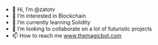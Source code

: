 - 👋 Hi, I’m @zatotv
- 👀 I’m interested in Blockchain
- 🌱 I’m currently learning Solidity
- 💞️ I’m looking to collaborate on a lot of futuristic projects
- 📫 How to reach me www.themagicbot.com

<!---
zatotv/zatotv is a ✨ special ✨ repository because its `README.md` (this file) appears on your GitHub profile.
You can click the Preview link to take a look at your changes.
--->
